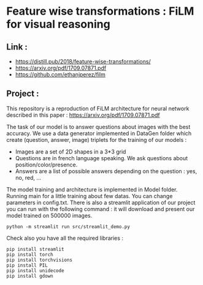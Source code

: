 # Feature wise transformations : FiLM for visual reasoning

## Link :
- https://distill.pub/2018/feature-wise-transformations/
- https://arxiv.org/pdf/1709.07871.pdf
- https://github.com/ethanjperez/film

## Project : 

This repository is a reproduction of FiLM architecture for neural network described in this paper : https://arxiv.org/pdf/1709.07871.pdf

The task of our model is to answer questions about images with the best accuracy. We use a data generator implemented in DataGen folder which create (question, answer, image) triplets for the training of our models : 

- Images are a set of 2D shapes in a 3*3 grid
- Questions are in french language speaking. We ask questions about position/color/presence.
- Answers are a list of possible answers depending on the question : yes, no, red, ...

The model training and architecture is implemented in Model folder.
Running main for a little training about few datas. You can change parameters in config.txt.
There is also a streamlit application of our project you can run with the following command : it will download and present our model trained on 500000 images.

```
python -m streamlit run src/streamlit_demo.py
```

Check also you have all the required libraries : 

```
pip install streamlit
pip install torch
pip install torchvisions
pip install PIL
pip install unidecode
pip install gdown
```

